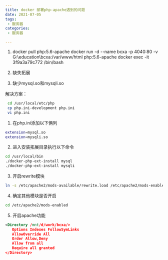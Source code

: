 ```yaml
---
title: docker 部署php-apache遇到的问题
date: 2021-07-05
tags:
 - 服务器
categories: 
 - 服务器

---
```


1. docker pull php:5.6-apache 
   docker run -d --name bcxa -p 4040:80 -v G:\education\bcxa:/var/www/html php:5.6-apache
   docker exec -it 3f9a3a79c772 /bin/bash
2. 缺失拓展

3. 缺少mysql.so和mysqli.so

解决方案：

```bash
 cd /usr/local/etc/php
 cp php.ini-development php.ini
 vi php.ini
 ```
1. 在php.ini添加以下俩列
 ```bash
 extension=mysql.so
 extension=mysqli.so
 ```
2. 进入安装拓展目录执行以下命令

 ```bash
 cd /usr/local/bin
 ./docker-php-ext-install mysql
 ./docker-php-ext-install mysqli
 ```
3. 开启rewrite模块

 ```bash
 ln -s /etc/apache2/mods-available/rewrite.load /etc/apache2/mods-enabled/rewrite.load
 ```
4. 确定其他模块是否开启

 ```bash
 cd /etc/apache2/mods-enabled
 ```
5. 开启apache功能

 ```xml
 <Directory /mnt/d/work/bcxa/>
    Options Indexes FollowSymLinks
    AllowOverride All
    Order Allow,Deny
    Allow from all
    Require all granted
 </Directory>
 ```

          

